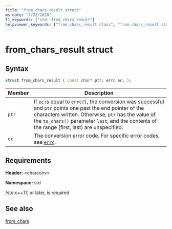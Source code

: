 ```yaml
---
title: "from_chars_result struct"
ms.date: "7/22/2020"
f1_keywords: ["std::from_chars_result"]
helpviewer_keywords: ["from_chars_result class", "from_chars_result structure"]
---
```

# from_chars_result struct

## Syntax

```cpp
struct from_chars_result { const char* ptr; errc ec; };
```

|Member|Description|
|--|--|
|`ptr`| If `ec` is equal to `errc{}`, the conversion was successful and `ptr` points one past the end pointer of the characters written. Otherwise, `ptr` has the value of the `to_chars()` parameter `last`, and the contents of the range \[first, last) are unspecified.|
|`ec` | The conversion error code. For specific error codes, see [`errc`](system-error-enums.md#errc).|

## Requirements

**Header:** \<charconv>

**Namespace:** std

/std:c++17, or later, is required

## See also

[from_chars](charconv-functions.md#from_chars)
